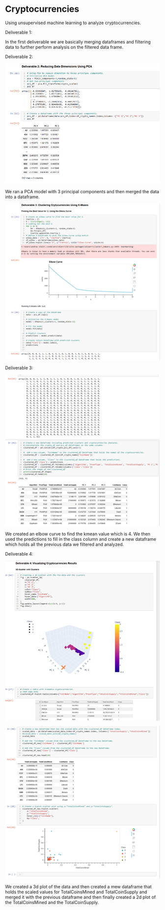 # Cryptocurrencies
Using unsupervised machine learning to analyze cryptocurrencies.

Deliverable 1:

In the first deliverable we are basically merging dataframes and filtering data to further perform analysis on the filtered data frame.

Deliverable 2:

![image1](https://github.com/Ajsforlife/Cryptocurrencies/blob/main/pictures/deliverable%202.png)

We ran a PCA model with 3 principal components and then merged the data into a dataframe.

![image2](https://github.com/Ajsforlife/Cryptocurrencies/blob/main/pictures/deliverable%203.png)

Deliverable 3:

![image3](https://github.com/Ajsforlife/Cryptocurrencies/blob/main/pictures/deliverable%203-2.png)

We created an elbow curve to find the kmean value which is 4. We then used the predictions to fill in the class column and create a new dataframe which holds all the previous data we filtered and analyzed.

Deliverable 4:

![image4](https://github.com/Ajsforlife/Cryptocurrencies/blob/main/pictures/deliverable%204.png)

![image5](https://github.com/Ajsforlife/Cryptocurrencies/blob/main/pictures/deliverable4-2.png)

We created a 3d plot of the data and then created a mew dataframe that holds the scaled values for TotalCoinsMined and TotalCoinSupply and merged it with the previous dataframe and then finally created a 2d plot of the TotalCoinsMined and the TotalCoinSupply.
